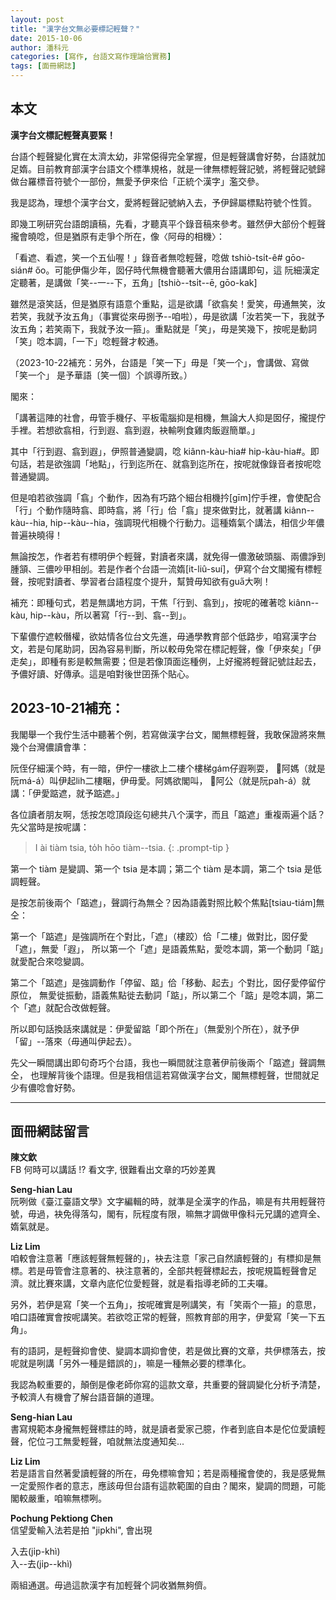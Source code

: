 ```yaml
---
layout: post
title: "漢字台文無必要標記輕聲？"
date: 2015-10-06
author: 潘科元
categories: [寫作, 台語文寫作理論佮實務]
tags: [面冊網誌]
---
```

## 本文

**漢字台文標記輕聲真要緊！**

台語个輕聲變化實在太濟太幼，非常僫得完全掌握，但是輕聲講會好勢，台語就加足媠。目前教育部漢字台語文个標準規格，就是一律無標輕聲記號，將輕聲記號歸做台羅標音符號个一部份，無愛予伊來佮「正統个漢字」濫交參。

我是認為，理想个漢字台文，愛將輕聲記號納入去，予伊歸屬標點符號个性質。

即幾工咧研究台語朗讀稿，先看，才聽真平个錄音稿來參考。雖然伊大部份个輕聲攏會曉唸，但是猶原有走爭个所在，像〈阿母的相機〉：

「看遮、看遮，笑一个五仙喔！」錄音者無唸輕聲，唸做 tshiò-tsi̍t-ê# gōo-sián# őo。可能伊傷少年，囡仔時代無機會聽著大儂用台語講即句，這 阮細漢定定聽著，是講做「笑\--一\--下，五角」[tshiò\--tsi̍t\--ē, gōo-kak]

雖然是滾笑話，但是猶原有語意个重點，這是欲講「欲翕矣！愛笑，毋通無笑，汝若笑，我就予汝五角」（事實從來毋捌予\--咱啦），毋是欲講「汝若笑一下，我就予汝五角；若笑兩下，我就予汝一箍」。重點就是「笑」，毋是笑幾下，按呢是動詞「笑」唸本調，「一下」唸輕聲才較通。

（2023-10-22補充：另外，台語是「笑一下」毋是「笑一个」，會講做、寫做「笑一个」
是予華語〔笑一個〕个誤導所致。）

閣來：

「講著這陣的社會，毋管手機仔、平板電腦抑是相機，無論大人抑是囡仔，攏提佇手裡。若想欲翕相，行到遐、翕到遐，袂輸咧食雞肉飯遐簡單。」

其中「行到遐、翕到遐」，伊照普通變調，唸 kiânn-kàu-hia# hip-kàu-hia#。即句話，若是欲強調「地點」，行到迄所在、就翕到迄所在，按呢就像錄音者按呢唸普通變調。

但是咱若欲強調「翕」个動作，因為有巧路个細台相機扲[gīm]佇手裡，會使配合「行」个動作隨時翕、即時翕，將「行」佮「翕」提來做對比，就著講 kiânn\--kàu\--hia, hip\--kàu\--hia，強調現代相機个行動力。這種媠氣个講法，相信少年儂普遍袂曉得！

無論按怎，作者若有標明伊个輕聲，對讀者來講，就免得一儂激破頭腦、兩儂諍到腫頷、三儂吵甲相刣。若是作者个台語一流媠[it-liû-suí]，伊寫个台文閣攏有標輕聲，按呢對讀者、學習者台語程度个提升，幫贊毋知欲有gua̋大咧！

補充：即種句式，若是無講地方詞，干焦「行到、翕到」，按呢的確著唸 kiânn\--kàu, hip\--kàu，所以著寫「行\--到、翕\--到」。

下輩儂佇遮較僭權，欲姑情各位台文先進，毋通學教育部个低路步，咱寫漢字台文，若是句尾助詞，因為容易判斷，所以較毋免常在標記輕聲，像「伊來矣」「伊走矣」，即種有影是較無需要；但是若像頂面迄種例，上好攏將輕聲記號註起去，予儂好讀、好傳承。這是咱對後世囝孫个貼心。

## 2023-10-21補充：

我閣舉一个我佇生活中聽著个例，若寫做漢字台文，閣無標輕聲，我敢保證將來無幾个台灣儂讀會準：

阮侄仔細漢个時，有一暗，伊佇一樓欲上二樓个樓梯gám仔遐咧耍，
𪜶阿媽（就是阮má-á）叫伊起lih二樓睏，伊毋愛。阿媽欲閣叫，
𪜶阿公（就是阮pah-á）就講：「伊愛踮遮，就予踮遮。」

各位讀者朋友啊，恁按怎唸頂段迄句總共八个漢字，而且「踮遮」重複兩遍个話？
先父當時是按呢講：

> I ài tiàm tsia, to̍h hōo tiàm\--tsia.
{: .prompt-tip }

第一个 tiàm 是變調、第一个 tsia 是本調；第二个 tiàm 是本調，第二个 tsia 是低調輕聲。

是按怎前後兩个「踮遮」，聲調行為無仝？因為語義對照比較个焦點[tsiau-tiám]無仝：

第一个「踮遮」是強調所在个對比，「遮」（樓跤）佮「二樓」做對比，囡仔愛「遮」，無愛「遐」，
所以第一个「遮」是語義焦點，愛唸本調，第一个動詞「踮」就愛配合來唸變調。

第二个「踮遮」是強調動作「停留、踮」佮「移動、起去」个對比，囡仔愛停留佇原位，
無愛徙振動，語義焦點徙去動詞「踮」，所以第二个「踮」是唸本調，第二个「遮」就配合改做輕聲。

所以即句話換話來講就是：伊愛留踮「即个所在」（無愛別个所在），就予伊「留」\--落來（毋通叫伊起去）。

先父一瞬間講出即句奇巧个台語，我也一瞬間就注意著伊前後兩个「踮遮」聲調無仝，
也理解背後个語理。但是我相信這若寫做漢字台文，閣無標輕聲，世間就足少有儂唸會好勢。

---

## 面冊網誌留言

**陳文欽**  
FB 何時可以講話 !? 看文字, 很難看出文章的巧妙差異

**Seng-hian Lau**  
阮咧做《臺江臺語文學》文字編輯的時，就準是全漢字的作品，嘛是有共用輕聲符號，毋過，袂免得落勾，閣有，阮程度有限，嘛無才調做甲像科元兄講的遮齊全、媠氣就是。

**Liz Lim**  
咱較會注意著「應該輕聲無輕聲的」，袂去注意「家己自然讀輕聲的」有標抑是無標。若是毋管會注意著的、袂注意著的，全部共輕聲標起去，按呢規篇輕聲會足濟。就比賽來講，文章內底佗位愛輕聲，就是看指導老師的工夫囉。

另外，若伊是寫「笑一个五角」，按呢確實是咧講笑，有「笑兩个一箍」的意思，咱口語確實會按呢講笑。若欲唸正常的輕聲，照教育部的用字，伊愛寫「笑一下五角」。

有的語詞，是輕聲抑會使、變調本調抑會使，若是做比賽的文章，共伊標落去，按呢就是咧講「另外一種是錯誤的」，嘛是一種無必要的標準化。

我認為較重要的，顛倒是像老師你寫的這款文章，共重要的聲調變化分析予清楚，予較濟人有機會了解台語音韻的道理。

**Seng-hian Lau**  
書寫規範本身攏無輕聲標註的時，就是讀者愛家己臆，作者到底自本是佗位愛讀輕聲，佗位刁工無愛輕聲，咱就無法度通知矣...

**Liz Lim**  
若是語言自然著愛讀輕聲的所在，毋免標嘛會知；若是兩種攏會使的，我是感覺無一定愛照作者的意志，應該毋但台語有這款範圍的自由？閣來，變調的問題，可能閣較嚴重，咱嘛無標咧。

**Pochung Pektiong Chen**  
信望愛輸入法若是拍 "jipkhi", 會出現

入去(ji̍p-khì)  
入\--去(ji̍p\--khì)

兩組通選。毋過這款漢字有加輕聲个詞收猶無夠儕。
